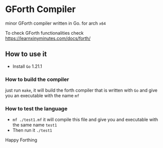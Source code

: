 # GForth Compiler
minor GForth compiler written in Go. for arch `x64`

To check GForth functionalities check
https://learnxinyminutes.com/docs/forth/

## How to use it
* Install `Go` 1.21.1 

### How to build the compiler
just run `make`, it will build the forth compiler that is written with `Go` and give you an executable 
with the name `mf`

### How to test the language
* `mf ./test1.mf` it will compile this file and give you and executable with the same name `test1`
* Then run it `./test1`

Happy Forthing

